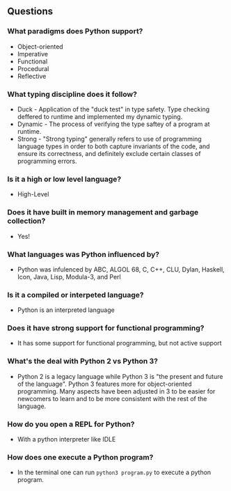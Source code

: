 ## Questions

### What paradigms does Python support?
+ Object-oriented
+ Imperative
+ Functional
+ Procedural
+ Reflective

### What typing discipline does it follow?
+ Duck - Application of the "duck test" in type safety. Type checking deffered to runtime and implemented my dynamic typing.
+ Dynamic - The process of verifying the type saftey of a program at runtime.
+ Strong - "Strong typing" generally refers to use of programming language types in order to both capture invariants of the code, and ensure its correctness, and definitely exclude certain classes of programming errors.

### Is it a high or low level language?
+ High-Level

### Does it have built in memory management and garbage collection?
+ Yes!

### What languages was Python influenced by?
+ Python was infulenced by ABC, ALGOL 68, C, C++, CLU, Dylan, Haskell, Icon, Java, Lisp, Modula-3, and Perl

### Is it a compiled or interpeted language?
+ Python is an interpreted language

### Does it have strong support for functional programming?
+ It has some support for functional programming, but not active support

### What's the deal with Python 2 vs Python 3?
+ Python 2 is a legacy language while Python 3 is "the present and future of the language". Python 3 features more for object-oriented programming. Many aspects have been adjusted in 3 to be easier for newcomers to learn and to be more consistent with the rest of the language.

### How do you open a REPL for Python?
+ With a python interpreter like IDLE

### How does one execute a Python program?
+ In the terminal one can run `python3 program.py` to execute a python program.
